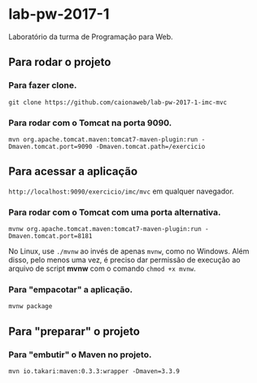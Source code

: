 # lab-pw-2017-1

Laboratório da turma de Programação para Web.

## Para rodar o projeto

### Para fazer clone.

`git clone https://github.com/caionaweb/lab-pw-2017-1-imc-mvc`

### Para rodar com o Tomcat na porta 9090.

`mvn org.apache.tomcat.maven:tomcat7-maven-plugin:run -Dmaven.tomcat.port=9090 -Dmaven.tomcat.path=/exercicio`

## Para acessar a aplicação

`http://localhost:9090/exercicio/imc/mvc` em qualquer navegador.

### Para rodar com o Tomcat com uma porta alternativa.

`mvnw org.apache.tomcat.maven:tomcat7-maven-plugin:run -Dmaven.tomcat.port=8181`

No Linux, use `./mvnw` ao invés de apenas `mvnw`, como no Windows. Além disso, pelo menos uma vez, é preciso dar permissão de execução ao arquivo de script **mvnw** com o comando `chmod +x mvnw`.


### Para "empacotar" a aplicação.

`mvnw package`

## Para "preparar" o projeto

### Para "embutir" o Maven no projeto.


`mvn io.takari:maven:0.3.3:wrapper -Dmaven=3.3.9`
